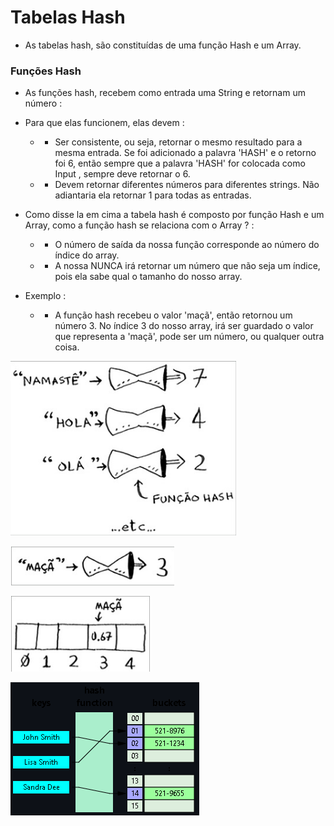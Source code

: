 # Tabelas Hash
- As tabelas hash, são constituídas de uma função Hash e um Array.

### Funções Hash
- As funções hash, recebem como entrada uma String e retornam um número :
- Para que elas funcionem, elas devem :
  - - Ser consistente, ou seja, retornar o mesmo resultado para a mesma entrada. Se foi adicionado a palavra 'HASH' e o retorno foi 6, então sempre que a palavra 'HASH' for colocada como Input , sempre deve retornar o 6.
  - - Devem retornar diferentes números para diferentes strings. Não adiantaria ela retornar 1 para todas as entradas. 

- Como disse la em cima a tabela hash é composto por função Hash e um Array, como a função hash se relaciona com o Array ? :
  - - O número de saída da nossa função corresponde ao número do índice do array.
  - - A nossa NUNCA irá retornar um número que não seja um índice, pois ela sabe qual o tamanho do nosso array.

- Exemplo :
  - - A função hash recebeu o valor 'maçã', então retornou um número 3. No índice 3 do nosso array, irá ser guardado o valor que representa a 'maçã', pode ser um número, ou qualquer outra coisa.

![HashExemplo](./IMG/HASH.png)

![hash1](./IMG/hash1.png)

![hash2](./IMG/hash2.png)

![hashTable](./IMG/Hashtable.png)

